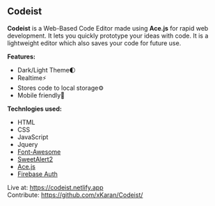 ## Codeist

**Codeist** is a Web-Based Code Editor made using **Ace.js** for rapid web development. It lets you quickly prototype your ideas with code. It is a lightweight editor which also saves your code for future use. 

**Features:**
 - Dark/Light Theme🌓 
 - Realtime⚡️ 
 - Stores code to local storage⚙️
 - Mobile friendly📱

**Technlogies used:**

 - HTML
 - CSS
 - JavaScript
 - Jquery
 - [Font-Awesome](https://fontawesome.com/)
 - [SweetAlert2](https://sweetalert2.github.io/)
 - [Ace.js](http://ace.c9.io/)
 - [Firebase Auth](https://firebase.google.com/)

Live at: https://codeist.netlify.app  
Contribute: https://github.com/xKaran/Codeist/
